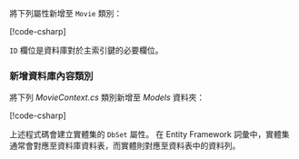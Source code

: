 將下列屬性新增至 `Movie` 類別：

[!code-csharp[](../../tutorials/razor-pages/razor-pages-start/sample/RazorPagesMovie/Models/MovieNoEF.cs?name=snippet_MovieNoEF)]

`ID` 欄位是資料庫對於主索引鍵的必要欄位。

<a name="dc"></a>
### <a name="add-a-database-context-class"></a>新增資料庫內容類別

將下列 *MovieContext.cs* 類別新增至 *Models* 資料夾：  

[!code-csharp[](../../tutorials/razor-pages/razor-pages-start/snapshot_sample/RazorPagesMovie/Models/MovieContext.cs)]

上述程式碼會建立實體集的 `DbSet` 屬性。 在 Entity Framework 詞彙中，實體集通常會對應至資料庫資料表，而實體則對應至資料表中的資料列。
